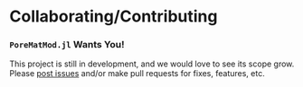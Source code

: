 # Collaborating/Contributing

### `PoreMatMod.jl` Wants You!

This project is still in development, and we would love to see its scope grow.
Please [post issues](https://github.com/SimonEnsemble/PoreMatMod.jl/issues) and/or
make pull requests for fixes, features, etc.
